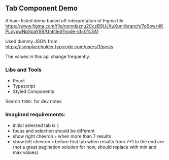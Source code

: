 ## Tab Component Demo

A ham-fisted demo based off interpretation of Figma file https://www.figma.com/file/nomdaznu2CczB9UJXuXpnI/branch/7gSowr4KPLcypwNpSpaY8R/Untitled?node-id=0%3A1

Used dummy JSON from https://jsonplaceholder.typicode.com/users/1/posts

The values in this api change frequently.

### Libs and Tools

- React
- Typescript
- Styled Components

Search `TODO:` for dev notes

### Imagined requirements:

- initial selected tab is `1`
- focus and selection should be different
- show right chevron `>` when more than 7 results
- show left chevron `<` before first tab when results from 7+1 to the end are (not a great pagination solution for now, should replace with min and max values)
